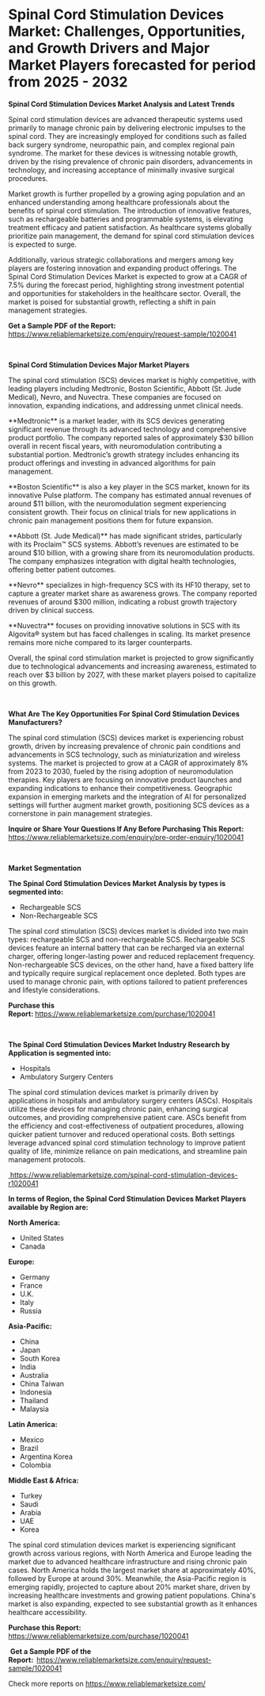 <p><h1>Spinal Cord Stimulation Devices Market: Challenges, Opportunities, and Growth Drivers and Major Market Players forecasted for period from 2025 - 2032</h1></p><p><strong>Spinal Cord Stimulation Devices Market Analysis and Latest Trends</strong></p>
<p><p>Spinal cord stimulation devices are advanced therapeutic systems used primarily to manage chronic pain by delivering electronic impulses to the spinal cord. They are increasingly employed for conditions such as failed back surgery syndrome, neuropathic pain, and complex regional pain syndrome. The market for these devices is witnessing notable growth, driven by the rising prevalence of chronic pain disorders, advancements in technology, and increasing acceptance of minimally invasive surgical procedures.</p><p>Market growth is further propelled by a growing aging population and an enhanced understanding among healthcare professionals about the benefits of spinal cord stimulation. The introduction of innovative features, such as rechargeable batteries and programmable systems, is elevating treatment efficacy and patient satisfaction. As healthcare systems globally prioritize pain management, the demand for spinal cord stimulation devices is expected to surge. </p><p>Additionally, various strategic collaborations and mergers among key players are fostering innovation and expanding product offerings. The Spinal Cord Stimulation Devices Market is expected to grow at a CAGR of 7.5% during the forecast period, highlighting strong investment potential and opportunities for stakeholders in the healthcare sector. Overall, the market is poised for substantial growth, reflecting a shift in pain management strategies.</p></p>
<p><strong>Get a Sample PDF of the Report:&nbsp;</strong> <a href="https://www.reliablemarketsize.com/enquiry/request-sample/1020041?utm_campaign=2747&utm_medium=2&utm_source=Github&utm_content=ia&utm_term=04032025&utm_id=spinal-cord-stimulation-devices">https://www.reliablemarketsize.com/enquiry/request-sample/1020041</a></p>
<p>&nbsp;</p>
<p><strong>Spinal Cord Stimulation Devices Major Market Players</strong></p>
<p><p>The spinal cord stimulation (SCS) devices market is highly competitive, with leading players including Medtronic, Boston Scientific, Abbott (St. Jude Medical), Nevro, and Nuvectra. These companies are focused on innovation, expanding indications, and addressing unmet clinical needs.</p><p>**Medtronic** is a market leader, with its SCS devices generating significant revenue through its advanced technology and comprehensive product portfolio. The company reported sales of approximately $30 billion overall in recent fiscal years, with neuromodulation contributing a substantial portion. Medtronic’s growth strategy includes enhancing its product offerings and investing in advanced algorithms for pain management.</p><p>**Boston Scientific** is also a key player in the SCS market, known for its innovative Pulse platform. The company has estimated annual revenues of around $11 billion, with the neuromodulation segment experiencing consistent growth. Their focus on clinical trials for new applications in chronic pain management positions them for future expansion.</p><p>**Abbott (St. Jude Medical)** has made significant strides, particularly with its Proclaim™ SCS systems. Abbott’s revenues are estimated to be around $10 billion, with a growing share from its neuromodulation products. The company emphasizes integration with digital health technologies, offering better patient outcomes.</p><p>**Nevro** specializes in high-frequency SCS with its HF10 therapy, set to capture a greater market share as awareness grows. The company reported revenues of around $300 million, indicating a robust growth trajectory driven by clinical success.</p><p>**Nuvectra** focuses on providing innovative solutions in SCS with its Algovita® system but has faced challenges in scaling. Its market presence remains more niche compared to its larger counterparts.</p><p>Overall, the spinal cord stimulation market is projected to grow significantly due to technological advancements and increasing awareness, estimated to reach over $3 billion by 2027, with these market players poised to capitalize on this growth.</p></p>
<p>&nbsp;</p>
<p><strong>What Are The Key Opportunities For Spinal Cord Stimulation Devices Manufacturers?</strong></p>
<p><p>The spinal cord stimulation (SCS) devices market is experiencing robust growth, driven by increasing prevalence of chronic pain conditions and advancements in SCS technology, such as miniaturization and wireless systems. The market is projected to grow at a CAGR of approximately 8% from 2023 to 2030, fueled by the rising adoption of neuromodulation therapies. Key players are focusing on innovative product launches and expanding indications to enhance their competitiveness. Geographic expansion in emerging markets and the integration of AI for personalized settings will further augment market growth, positioning SCS devices as a cornerstone in pain management strategies.</p></p>
<p><strong>Inquire or Share Your Questions If Any Before Purchasing This Report:</strong> <a href="https://www.reliablemarketsize.com/enquiry/pre-order-enquiry/1020041?utm_campaign=2747&utm_medium=2&utm_source=Github&utm_content=ia&utm_term=04032025&utm_id=spinal-cord-stimulation-devices">https://www.reliablemarketsize.com/enquiry/pre-order-enquiry/1020041</a></p>
<p>&nbsp;</p>
<p><strong>Market Segmentation</strong></p>
<p><strong>The Spinal Cord Stimulation Devices Market Analysis by types is segmented into:</strong></p>
<p><ul><li>Rechargeable SCS</li><li>Non-Rechargeable SCS</li></ul></p>
<p><p>The spinal cord stimulation (SCS) devices market is divided into two main types: rechargeable SCS and non-rechargeable SCS. Rechargeable SCS devices feature an internal battery that can be recharged via an external charger, offering longer-lasting power and reduced replacement frequency. Non-rechargeable SCS devices, on the other hand, have a fixed battery life and typically require surgical replacement once depleted. Both types are used to manage chronic pain, with options tailored to patient preferences and lifestyle considerations.</p></p>
<p><strong>Purchase this Report:&nbsp;</strong><a href="https://www.reliablemarketsize.com/purchase/1020041?utm_campaign=2747&utm_medium=2&utm_source=Github&utm_content=ia&utm_term=04032025&utm_id=spinal-cord-stimulation-devices">https://www.reliablemarketsize.com/purchase/1020041</a></p>
<p>&nbsp;</p>
<p><strong>The Spinal Cord Stimulation Devices Market Industry Research by Application is segmented into:</strong></p>
<p><ul><li>Hospitals</li><li>Ambulatory Surgery Centers</li></ul></p>
<p><p>The spinal cord stimulation devices market is primarily driven by applications in hospitals and ambulatory surgery centers (ASCs). Hospitals utilize these devices for managing chronic pain, enhancing surgical outcomes, and providing comprehensive patient care. ASCs benefit from the efficiency and cost-effectiveness of outpatient procedures, allowing quicker patient turnover and reduced operational costs. Both settings leverage advanced spinal cord stimulation technology to improve patient quality of life, minimize reliance on pain medications, and streamline pain management protocols.</p></p>
<p><a href="https://www.reliablemarketsize.com/spinal-cord-stimulation-devices-r1020041?utm_campaign=2747&utm_medium=2&utm_source=Github&utm_content=ia&utm_term=04032025&utm_id=spinal-cord-stimulation-devices">&nbsp;https://www.reliablemarketsize.com/spinal-cord-stimulation-devices-r1020041</a></p>
<p><strong>In terms of Region, the Spinal Cord Stimulation Devices Market Players available by Region are:</strong></p>
<p>
    <p> <strong> North America: </strong>
        <ul>
            <li>United States</li>
            <li>Canada</li>
        </ul>
        </p> 
    <p> <strong> Europe: </strong>
        <ul>
            <li>Germany</li>
            <li>France</li>
            <li>U.K.</li>
            <li>Italy</li>
            <li>Russia</li>
        </ul>
        </p> 
    <p> <strong> Asia-Pacific: </strong>
        <ul>
            <li>China</li>
            <li>Japan</li>
            <li>South Korea</li>
            <li>India</li>
            <li>Australia</li>
            <li>China Taiwan</li>
            <li>Indonesia</li>
            <li>Thailand</li>
            <li>Malaysia</li>
        </ul>
        </p> 
    <p> <strong> Latin America: </strong>
        <ul>
            <li>Mexico</li>
            <li>Brazil</li>
            <li>Argentina Korea</li>
            <li>Colombia</li>
        </ul>
        </p> 
    <p> <strong> Middle East & Africa: </strong>
        <ul>
            <li>Turkey</li>
            <li>Saudi</li>
            <li>Arabia</li>
            <li>UAE</li>
            <li>Korea</li>
        </ul>
    </p>
    </p>
<p><p>The spinal cord stimulation devices market is experiencing significant growth across various regions, with North America and Europe leading the market due to advanced healthcare infrastructure and rising chronic pain cases. North America holds the largest market share at approximately 40%, followed by Europe at around 30%. Meanwhile, the Asia-Pacific region is emerging rapidly, projected to capture about 20% market share, driven by increasing healthcare investments and growing patient populations. China's market is also expanding, expected to see substantial growth as it enhances healthcare accessibility.</p></p>
<p><strong>Purchase this Report: </strong><a href="https://www.reliablemarketsize.com/purchase/1020041?utm_campaign=2747&utm_medium=2&utm_source=Github&utm_content=ia&utm_term=04032025&utm_id=spinal-cord-stimulation-devices">https://www.reliablemarketsize.com/purchase/1020041</a></p>
<p>&nbsp;<strong>Get a Sample PDF of the Report:&nbsp;&nbsp;</strong><a href="https://www.reliablemarketsize.com/enquiry/request-sample/1020041?utm_campaign=2747&utm_medium=2&utm_source=Github&utm_content=ia&utm_term=04032025&utm_id=spinal-cord-stimulation-devices">https://www.reliablemarketsize.com/enquiry/request-sample/1020041</a></p>
<p><strong></strong></p>
<p>Check more reports on <a href="https://www.reliablemarketsize.com/?utm_campaign=2747&utm_medium=2&utm_source=Github&utm_content=ia&utm_term=04032025&utm_id=spinal-cord-stimulation-devices">https://www.reliablemarketsize.com/</a></p>